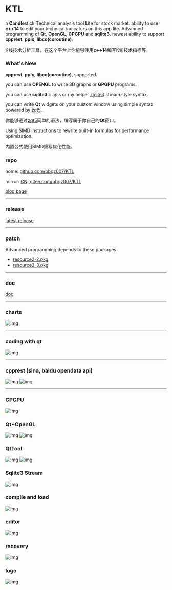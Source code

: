 # KTL

a **Candle**stick **T**echnical analysis tool **L**ite for stock market. ability to use **c++14** to edit your technical indicators on this app lite. Advanced programming of **Qt**, **OpenGL**, **GPGPU** and **sqlite3**. newest ability to support **cpprest**, **pplx**, **libco(coroutine)**.

K线技术分析工具，在这个平台上你能够使用**c++14**编写K线技术指标等。

### What's New
**cpprest**, **pplx**, **libco(coroutine)**, supported.

you can use **OPENGL** to write 3D graphs or **GPGPU** programs.

you can use **sqlite3** c apis or my helper [zqlite3](https://github.com/bbqz007/sqlite3zz) stream style syntax.

you can write **Qt** widgets on your custom window using simple syntax powered by [zqt5](https://github.com/bbqz007/zqt5).

你能够通过[zqt5](https://github.com/bbqz007/zqt5)简单的语法，编写属于你自己的**Qt**窗口。

Using SIMD instructions to rewrite built-in formulas for performance optimization.

内置公式使用SIMD重写优化性能。

### repo
home: [github.com/bbqz007/KTL](https://github.com/bbqz007/KTL)

mirror: [CN, gitee.com/bbqz007/KTL](https://gitee.com/bbqz007/KTL)

[blog page](https://www.cnblogs.com/bbqzsl/p/15195253.html)

----------------------------

### release
[latest release](https://github.com/bbqz007/KTL/releases)

----------------------------

### patch
Advanced programming depends to these packages.
* [resource2-2.pkg](patch/resource2-2.pkg)
* [resource2-3.pkg](patch/resource2-3.pkg)

----------------------------

### doc
[doc](doc)

----------------------------
### charts
![img](resources/KTL_chart_1.png)

----------------------------
### coding with qt 
![img](resources/KTL-qtlayout.gif)

----------------------------
### cpprest (sina, baidu opendata api)

![img](resources/GIF_KTL_sina.gif)
![img](resources/GIF_KTL_baidu.gif)

----------------------------
### GPGPU
![img](resources/KTL_GPGPU_2024.gif)
### Qt+OpenGL
![img](resources/GIF_KTL_OPENGL_1.gif)
![img](resources/KTL-opengl3d.gif)
### QtTool
![img](resources/GIF_KTL_QT_TOOL2.gif)
![img](resources/GIF_KTL_QT_TOOL2_EDIT.gif)
### Sqlite3 Stream
![img](resources/GIF_KTL_ZQLITE3_STREAMING.gif)
### compile and load
![img](resources/GIF_KTL_Load2022.gif)
### editor
![img](resources/GIF_KTL_EDIT.gif)
### recovery
![img](resources/GIF_KTL_RE2.gif)
### logo
![img](resources/GIF_KTL_LOGO2.gif)
